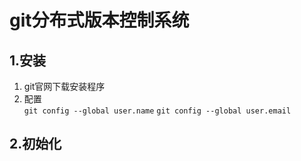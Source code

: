 # git分布式版本控制系统
## 1.安装 ##
1. git官网下载安装程序
2. 配置  
         `git config --global user.name`
         `git config --global user.email`
## 2.初始化 ##
    
